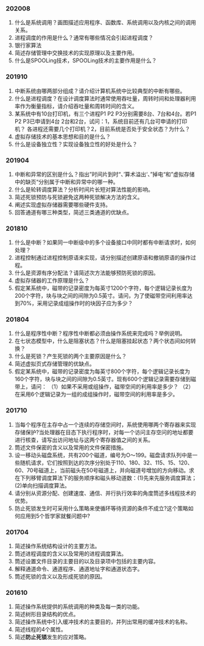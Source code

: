 ### 202008

1. 什么是系统调用？画图描述应用程序、函数库、系统调用以及内核之间的调用关系。
2. 进程调度的作用是什么？通常有哪些情况会引起进程调度？
3. 银行家算法
4. 简述存储管理中交换技术的实现原理以及主要作用。
5. 什么是SPOOLing技术，SPOOLing技术的主要作用是什么？


### 201910
1. 中断系统由哪两部分组成？请介绍计算机系统中比较典型的中断有哪些。
2. 什么是进程调度？在设计调度算法时通常使用吞吐量，周转时间和处理器利用率作为衡量指标，请介绍吞吐量和周转时间的含义。
3. 某系统中有10台打印机，有三个进程P1 P2 P3分别需要8台、7台和4台。若P1 P2 P3已申请到4台 2台和2台，试问：1，系统目前还有几台可申请的打印机？
各进程还需要几个打印机？2，目前系统是否处于安全状态？为什么？
4. 虚拟存储技术的基本思想和目的是什么？
5. 什么是设备独立性？实现设备独立性的好处是什么？



### 201904

1. 中断和异常的区别是什么？指出”时间片到时“、’算术溢出‘、”掉电“和”虚拟存储中的缺页“分别属于中断和异常中的哪一种。
2. 什么是轮转调度算法？分析时间片长短对算法性能的影响。
3. 简述死锁预防与死锁避免这两种死锁解决方法的含义。
4. 阐述实现虚拟存储器需要哪些硬件支持。
5. 回答通道有哪三种类型，简述三类通道的优缺点。


### 201810
1. 什么是中断？如果同一中断级中的多个设备接口中同时都有中断请求时，如何处理？
2. 进程控制通过进程控制原语来实现，请分别描述创建原语和撤销原语的操作过程。
3. 什么是资源有序分配法？请简述次方法能够预防死锁的原因。
4. 虚拟存储器的工作原理是什么？
5. 假定某系统中，磁带的记录密度为每英寸1200个字符，每个逻辑记录长度为200个字符，块与块之间的间隙为0.5英寸。请问，为了使磁带空间利用率达到70%，采用记录成组操作时的块因子应为多少？

### 201804
1. 什么是程序性中断？程序性中断都必须由操作系统来完成吗？举例说明。
2. 在七状态模型中，什么是阻塞状态？什么是阻塞挂起状态？两个状态间如何转换？
3. 什么是死锁？产生死锁的两个主要原因是什么？
4. 简述虚拟页式存储管理的优缺点。
5. 假定某系统中，磁带的记录密度为每英寸800个字符，每个逻辑记录长度为160个字符，块与块之间的间隙为0.5英寸。现有600个逻辑记录需要存储到磁带上，请问：
   （1）如果不采用或组操作，磁带空间的利用率是多少？
   （2）在采用6个逻辑记录为一组的成组操作时，磁带空间的利用率是多少。

### 201710
1. 当每个程序在主存中占一个连续的存储空间时，系统使用哪两个寄存器来实现存储保护?当处理器在目态下执行程序时，对每一个访问主存空问的地址都要进行核查，请写出访问地址与这两个寄存器值之间的关系。
2. 筒述文件保密的含义以及常用的文件保密措施。
3. 设一移动头磁盘系统，共有200个磁道，编号为O～199。磁盘请求队列中是一些随机请求，它们按照到达的次序分别处于110、180、32、115、15、120、60、70号磁道上，当前磁头在50号磁道上，并向磁道号增加的方向移动。求在下列移臂调度算法下的服务顺序和磁头移动道数：(1)先来先服务调度算法；(2)单向扫描调度算法。
4. 请分别从资源分配、创建速度、通信、并行执行效率的角度筒述多线程技术的优势。
5. 防止死锁发生时可采用什么策略来使循环等待资源的条件不成立?这个策略如何应用到5个哲学家就餐问题中?

### 201704
1. 简述操作系统结构设计的主要方法。
2. 筒述进程调度的含义以及常用的进程调度算法。
3. 筒述设置文件目录的主要目的以及目录项中包括的主要内容。
4. 解释通道命令、通道程序、通道地址字和通道状态字。
5. 筒述死锁的含义以及形成死锁的原因。

### 201610
1. 简述操作系统提供的系统调用的种类及每一类的功能。
2. 简述树形目录结构的优点。
3. 简述操作系统中引入缓冲技术的主要目的，并列出常用的缓冲技术的名称。
4. 简述线程的4个属性。
5. 简述**防止死锁**发生的应对策略。
   